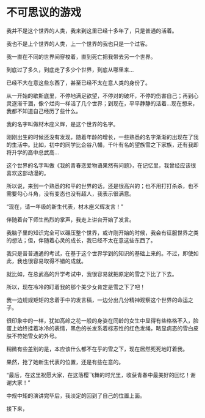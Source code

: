 # 不可思议的游戏

我并不是这个世界的人类，我来到这里已经十多年了，只是普通的活着。

我也不是上个世界的人类，上一个世界的我也只是一个过客。

我一直在不同的世界间穿梭着，直到死亡把我带去另一个世界。

到底过了多久，到底走了多少个世界，到底从哪里来...

已经不大在意这些东西了，甚至已经不太在意人类的身份了。

从一开始的歇斯底里，不停地满足欲望，不停对的破坏，不停的伤害自己；再到心灵逐渐干涸，像个烂肉一样活了几个世界；到现在，平平静静的活着...现在想来，我都不知道自己经历了些什么。


我的名字叫做材木座义辉，是这个世界的名字。

刚刚出生的时候还没有发现，随着年龄的增长，一些熟悉的名字渐渐的出现在了我的生活中。比如，初中的同学比企谷八幡，千叶有名的望族雪之下家族，还有我即将升学的高中总武高...

这个世界的名字叫做《我的青春恋爱物语果然有问题》，在记忆里，我曾经应该很喜欢这部动漫的。

所以说，来到一个熟悉的和平的世界的话，还是很高兴的；也不用打打杀杀，也不需要勾心斗角，没有变态也没有超人，我表示很满意。


“现在，请一年级的新生代表，材木座义辉发言！”

伴随着台下师生热烈的掌声，我走上讲台开始了发言。

我脑子里的知识完全可以碾压整个世界，或许刚开始的时候，我会有征服世界之类的想法；但，伴随着心灵的成长，我已经不太在意这些东西了。

我只是普普通通的考试，在基于这个世界学到的知识的基础上来的。不过，即使如此，我也很容易取得不错的成就。

就比如，在总武高的升学考试中，我很容易就把原定的雪之下比了下去。

所以，现在冷冷的盯着我的那个美少女肯定是雪之下了吧！

我一边规规矩矩的念着手中的发言稿，一边分出几分精神观察这个世界的命运之子。

很印象中的一样，犹如高岭之花一般的身姿在同龄的女生中显得有些格格不入，脸蛋上始终挂着冰冷的表情，黑色的长发系着标志性的红色发绳，略显病态的雪白皮肤不符她雪女的外号。

稍微有些差别的是，本应该什么都不在乎的雪之下，现在居然死死地盯着我。

果然，抢了她新生代表的位置，还是有些在意的。

“最后，在这里祝愿大家，在这落樱飞舞的时光里，收获青春中最美好的回忆！谢谢大家！”

中规中矩的演讲完毕后，我淡定的回到了自己的位置上面。

接下来，